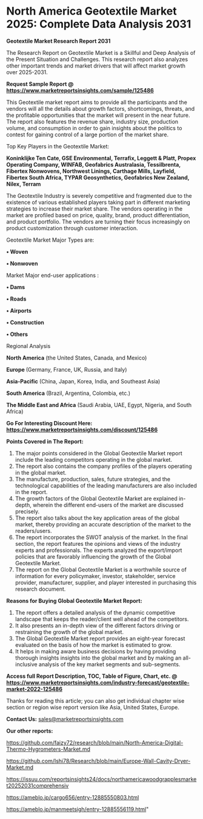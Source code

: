 # North America Geotextile Market 2025: Complete Data Analysis 2031

<strong>Geotextile Market Research Report 2031</strong>

The Research Report on Geotextile Market is a Skillful and Deep Analysis of the Present Situation and Challenges. This research report also analyzes other important trends and market drivers that will affect market growth over 2025-2031.

<strong>Request Sample Report @ <a href=https://www.marketreportsinsights.com/sample/125486>https://www.marketreportsinsights.com/sample/125486</a></strong>

This Geotextile market report aims to provide all the participants and the vendors will all the details about growth factors, shortcomings, threats, and the profitable opportunities that the market will present in the near future. The report also features the revenue share, industry size, production volume, and consumption in order to gain insights about the politics to contest for gaining control of a large portion of the market share.

Top Key Players in the Geotextile Market:

<strong>Koninklijke Ten Cate, GSE Environmental, Terrafix, Leggett & Platt, Propex Operating Company, WINFAB, Geofabrics Australasia, Tessilbrenta, Fibertex Nonwovens, Northwest Linings, Carthage Mills, Layfield, Fibertex South Africa, TYPAR Geosynthetics, Geofabrics New Zealand, Nilex, Terram</strong>

The Geotextile Industry is severely competitive and fragmented due to the existence of various established players taking part in different marketing strategies to increase their market share. The vendors operating in the market are profiled based on price, quality, brand, product differentiation, and product portfolio. The vendors are turning their focus increasingly on product customization through customer interaction.

Geotextile Market Major Types are:

<strong>• Woven

• Nonwoven</strong>

Market Major end-user applications :

<strong>• Dams

• Roads

• Airports

• Construction

• Others</strong>

Regional Analysis

</u><strong><b>North America</b></strong> (the United States, Canada, and Mexico)

<strong><b>Europe </b></strong>(Germany, France, UK, Russia, and Italy)

<strong><b>Asia-Pacific</b></strong> (China, Japan, Korea, India, and Southeast Asia)

<strong><b>South America</b></strong> (Brazil, Argentina, Colombia, etc.)

<strong><b>The Middle East and Africa</b></strong> (Saudi Arabia, UAE, Egypt, Nigeria, and South Africa)

<strong>Go For Interesting Discount Here: <a href=https://www.marketreportsinsights.com/discount/125486>https://www.marketreportsinsights.com/discount/125486</a></strong>

<strong>Points Covered in The Report:</strong>
<ol>
  <li>The major points considered in the Global Geotextile Market report include the leading competitors operating in the global market.</li>
  <li>The report also contains the company profiles of the players operating in the global market.</li>
  <li>The manufacture, production, sales, future strategies, and the technological capabilities of the leading manufacturers are also included in the report.</li>
  <li>The growth factors of the Global Geotextile Market are explained in-depth, wherein the different end-users of the market are discussed precisely.</li>
  <li>The report also talks about the key application areas of the global market, thereby providing an accurate description of the market to the readers/users.</li>
  <li>The report incorporates the SWOT analysis of the market. In the final section, the report features the opinions and views of the industry experts and professionals. The experts analyzed the export/import policies that are favorably influencing the growth of the Global Geotextile Market.</li>
  <li>The report on the Global Geotextile Market is a worthwhile source of information for every policymaker, investor, stakeholder, service provider, manufacturer, supplier, and player interested in purchasing this research document.</li>
</ol>
<strong>Reasons for Buying Global Geotextile Market Report:</strong>

<ol>
  <li>The report offers a detailed analysis of the dynamic competitive landscape that keeps the reader/client well ahead of the competitors.</li>
  <li>It also presents an in-depth view of the different factors driving or restraining the growth of the global market.</li>
  <li>The Global Geotextile Market report provides an eight-year forecast evaluated on the basis of how the market is estimated to grow.</li>
  <li>It helps in making aware business decisions by having providing thorough insights insights into the global market and by making an all-inclusive analysis of the key market segments and sub-segments.</li>
</ol>
<strong>Access full Report Description, TOC, Table of Figure, Chart, etc. @ <a href=https://www.marketreportsinsights.com/industry-forecast/geotextile-market-2022-125486>https://www.marketreportsinsights.com/industry-forecast/geotextile-market-2022-125486</a></strong>


Thanks for reading this article; you can also get individual chapter wise section or region wise report version like Asia, United States, Europe.

<strong>Contact Us:</strong>
sales@marketreportsinsights.com

<strong>Our other reports:</strong>

<a href=https://github.com/faizy72/research/blob/main/North-America-Digital-Thermo-Hygrometers-Market.md>https://github.com/faizy72/research/blob/main/North-America-Digital-Thermo-Hygrometers-Market.md</a>

<a href=https://github.com/Ishi78/Research/blob/main/Europe-Wall-Cavity-Dryer-Market.md>https://github.com/Ishi78/Research/blob/main/Europe-Wall-Cavity-Dryer-Market.md</a>

<a href=https://issuu.com/reportsinsights24/docs/northamericawoodgrapplesmarket20252031comprehensiv>https://issuu.com/reportsinsights24/docs/northamericawoodgrapplesmarket20252031comprehensiv</a>

<a href=https://ameblo.jp/cargo656/entry-12885550803.html>https://ameblo.jp/cargo656/entry-12885550803.html</a>

<a href=https://ameblo.jp/manmeetsigh/entry-12885556119.html>https://ameblo.jp/manmeetsigh/entry-12885556119.html</a>"
